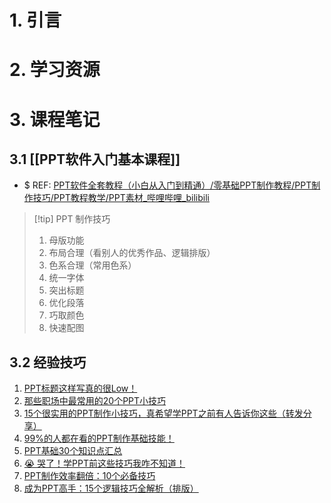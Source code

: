 # 1. 引言

# 2. 学习资源

# 3. 课程笔记
## 3.1 [[PPT软件入门基本课程]]  
 - $ REF: [PPT软件全套教程（小白从入门到精通）/零基础PPT制作教程/PPT制作技巧/PPT教程教学/PPT素材_哔哩哔哩_bilibili](https://www.bilibili.com/video/BV16v411i7yF/?spm_id_from=333.337.search-card.all.click&vd_source=d1167fc706d8bb4a356a82d19d9d3304)

> [!tip] PPT 制作技巧
> 1. 母版功能
> 2. 布局合理（看别人的优秀作品、逻辑排版）
> 3. 色系合理（常用色系）
> 4. 统一字体
> 5. 突出标题
> 6. 优化段落
> 7. 巧取颜色
> 8. 快速配图
## 3.2 经验技巧
1. [PPT标题这样写真的很Low！](https://mp.weixin.qq.com/s/rydtsjBOFGzQR0crkiqv5Q)
2. [那些职场中最常用的20个PPT小技巧](https://mp.weixin.qq.com/s/K3K5RZvAejr7HF-HOyLImw)
3. [15个很实用的PPT制作小技巧，真希望学PPT之前有人告诉你这些（转发分享）](https://mp.weixin.qq.com/s/Q4x6I77Bh0pUbKoNmcVNIw)
4. [99%的人都在看的PPT制作基础技能！](https://mp.weixin.qq.com/s/KYkAWdzJwYzW6HAjx6gBTg)
5. [PPT基础30个知识点汇总](https://mp.weixin.qq.com/s/hVozrQuVgEM3jJ6NIW9B1A)
6. [😭 哭了！学PPT前这些技巧我咋不知道！](https://mp.weixin.qq.com/s/QKB03T4It-S_7a7rSd46Kw)
7. [PPT制作效率翻倍：10个必备技巧](https://mp.weixin.qq.com/s/1kgWi-OmN1ASDwJd2nnKXg)
8. [成为PPT高手：15个逻辑技巧全解析（排版）](https://mp.weixin.qq.com/s/IAtDrZSLYIVW_zaxL-9T7w)